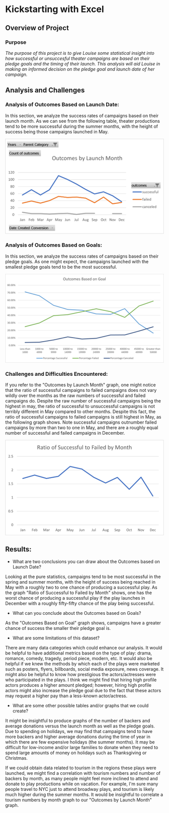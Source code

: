 # Kickstarting with Excel

## **Overview of Project**

### **Purpose**
_The purpose of this project is to give Louise some statistical insight into how successful or unsuccesful theater campaigns are based on their pledge goals and the timing of their launch.  This analysis will aid Louise in making an informed decision on the pledge goal and launch date of her campaign._

## **Analysis and Challenges**

### **Analysis of Outcomes Based on Launch Date:**

In this section, we analyze the success rates of campaigns based on their launch month.  As we can see from the following table, theater productions tend to be more successful during the summer months, with the height of success being those campaigns launched in May.

![](resources/Theater_Outcomes_vs_Launch.png)


### **Analysis of Outcomes Based on Goals:**

In this section, we analyze the success rates of campaigns based on their pledge goals.  As one might expect, the campaigns launched with the smallest pledge goals tend to be the most successful.  

![](resources/Outcomes_vs_Goals.png)

### **Challenges and Difficulties Encountered:**

If you refer to the "Outcomes by Launch Month" graph, one might notice that the ratio of successful campaigns to failed campaigns does not vary wildly over the months as the raw numbers of successful and failed campaigns do.  Despite the raw number of successful campaigns being the highest in may, the ratio of successful to unsuccessful campaigns is not terribly different in May compared to other months.  Despite this fact, the ratio of successful campaigns to failed campaigns is still highest in May, as the following graph shows.  Note successful campaigns outnumber failed campaigns by more than two to one in May, and there are a roughly equal number of successful and failed campaigns in December.

![](resources/ratios.png)

## **Results:**

- What are two conclusions you can draw about the Outcomes based on Launch Date?

Looking at the pure statistics, campaigns tend to be most successful in the spring and summer months, with the height of success being reached in May with a roughly two to one chance of producing a successful play.  As the graph "Ratio of Successful to Failed by Month" shows, one has the worst chance of producing a successful play if the play launches in December with a roughly fifty-fifty chance of the play being successful.

- What can you conclude about the Outcomes based on Goals?

As the "Outcomes Based on Goal" graph shows, campaigns have a greater chance of success the smaller their pledge goal is.

- What are some limitations of this dataset?

There are many data categories which could enhance our analysis.  It would be helpful to have additional metrics based on the type of play: drama, romance, comedy, tragedy, period piece, modern, etc.  It would also be helpful if we knew the methods by which each of the plays were marketed such as posters, flyers, billboards, social media exposure, news coverage.  It might also be helpful to know how prestigious the actors/actresses were who participated in the plays.  I think we might find that hiring high profile actors produces a higher amount pledged; however, hiring high profile actors might also increase the pledge goal due to the fact that these actors may request a higher pay than a less-known actor/actress.

- What are some other possible tables and/or graphs that we could create?

It might be insightful to produce graphs of the number of backers and average donations versus the launch month as well as the pledge goals.  Due to spending on holidays, we may find that campaigns tend to have more backers and higher average donations during the time of year in which there are few expensive holidays (the summer months).  It may be difficult for low-income and/or large families to donate when they need to spend large amounts of money on holidays such as Thanksgiving or Christmas.

If we could obtain data related to tourism in the regions these plays were launched, we might find a correlation with tourism numbers and number of backers by month, as many people might feel more inclined to attend and donate to play productions while on vacation.  For example, I'm sure many people travel to NYC just to attend broadway plays, and tourism is likely much higher during the summer months.  It would be insightful to correlate a tourism numbers by month graph to our "Outcomes by Launch Month" graph.
